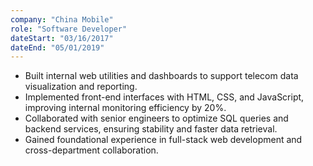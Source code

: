 ```yaml
---
company: "China Mobile"
role: "Software Developer"
dateStart: "03/16/2017"
dateEnd: "05/01/2019"
---
```



- Built internal web utilities and dashboards to support telecom data visualization and reporting.
- Implemented front-end interfaces with HTML, CSS, and JavaScript, improving internal monitoring efficiency by 20%.
- Collaborated with senior engineers to optimize SQL queries and backend services, ensuring stability and faster data retrieval.
- Gained foundational experience in full-stack web development and cross-department collaboration.
